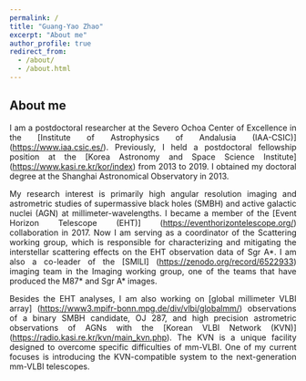 ```yaml
---
permalink: /
title: "Guang-Yao Zhao"
excerpt: "About me"
author_profile: true
redirect_from: 
  - /about/
  - /about.html
---
```

About me
---

<div style="text-align: justify"> 

I am a postdoctoral researcher at the Severo Ochoa Center of Excellence in the [Institute of Astrophysics of Andalusia (IAA-CSIC)] (https://www.iaa.csic.es/). 
Previously, I held a postdoctoral fellowship position at the [Korea Astronomy and Space Science Institute] (https://www.kasi.re.kr/kor/index) from 2013 to 2019. 
I obtained my doctoral degree at the Shanghai Astronomical Observatory in 2013.

My research interest is primarily high angular resolution imaging and astrometric studies of supermassive black holes (SMBH) and active galactic nuclei (AGN) at millimeter-wavelengths.
I became a member of the [Event Horizon Telescope (EHT)] (https://eventhorizontelescope.org/) collaboration in 2017. Now I am serving as a coordinator of the Scattering working group, which is responsible for characterizing and mitigating the interstellar scattering effects on the EHT observation data of Sgr A\*. 
I am also a co-leader of the [SMILI] (https://zenodo.org/record/6522933) imaging team in the Imaging working group, one of the teams that have produced the M87\* and Sgr A\* images.

Besides the EHT analyses, I am also working on [global millimeter VLBI array] (https://www3.mpifr-bonn.mpg.de/div/vlbi/globalmm/) observations of a binary SMBH candidate, OJ 287, and high precision astrometric observations of AGNs with the [Korean VLBI Network (KVN)] (https://radio.kasi.re.kr/kvn/main_kvn.php). 
The KVN is a unique facility designed to overcome specific difficulties of mm-VLBI. 
One of my current focuses is introducing the KVN-compatible system to the next-generation mm-VLBI telescopes.

</div>

